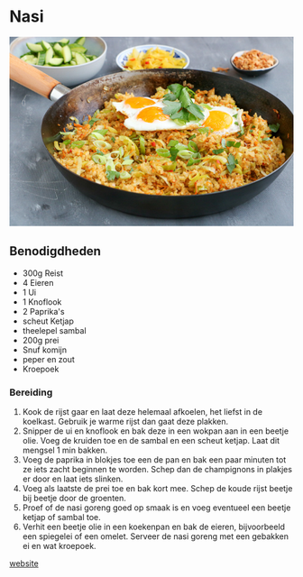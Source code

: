 # Nasi

![Nasi](nasi-goreng-2-2.jpg)

## Benodigdheden

- 300g Reist
- 4 Eieren
- 1 Ui
- 1 Knoflook
- 2 Paprika's
- scheut Ketjap
- theelepel sambal
- 200g prei
- Snuf komijn
- peper en zout
- Kroepoek

### Bereiding

 1. Kook de rijst gaar en laat deze helemaal afkoelen, het liefst in de koelkast. Gebruik je warme rijst dan gaat deze plakken.
 2. Snipper de ui en knoflook en bak deze in een wokpan aan in een beetje olie. Voeg de kruiden toe en de sambal en een scheut ketjap. Laat dit mengsel 1 min bakken.
 3. Voeg de paprika in blokjes toe een de pan en bak een paar minuten tot ze iets zacht beginnen te worden. Schep dan de champignons in plakjes er door en laat iets slinken.
 4. Voeg als laatste de prei toe en bak kort mee. Schep de koude rijst beetje bij beetje door de groenten.
 5. Proef of de nasi goreng goed op smaak is en voeg eventueel een beetje ketjap of sambal toe.
 6. Verhit een beetje olie in een koekenpan en bak de eieren, bijvoorbeeld een spiegelei of een omelet. Serveer de nasi goreng met een gebakken ei en wat kroepoek.

 [website](https://www.leukerecepten.nl/recepten/nasi-goreng)
